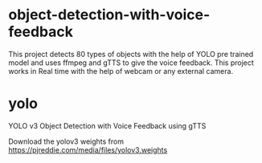 # object-detection-with-voice-feedback
This project detects 80 types of objects with the help of YOLO pre trained model and uses ffmpeg and gTTS to give the voice feedback. This project works in Real time with the help of webcam or any external camera.

# yolo
YOLO v3 Object Detection with Voice Feedback using gTTS

Download the yolov3 weights from
https://pjreddie.com/media/files/yolov3.weights
